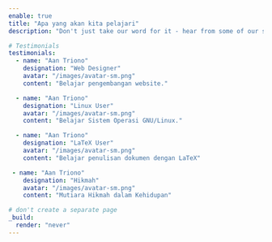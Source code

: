 ```yaml
---
enable: true
title: "Apa yang akan kita pelajari"
description: "Don't just take our word for it - hear from some of our satisfied users!  Check out some of our testimonials below to see what others are saying about Hugoplate."

# Testimonials
testimonials:
  - name: "Aan Triono"
    designation: "Web Designer"
    avatar: "/images/avatar-sm.png"
    content: "Belajar pengembangan website."

  - name: "Aan Triono"
    designation: "Linux User"
    avatar: "/images/avatar-sm.png"
    content: "Belajar Sistem Operasi GNU/Linux."

  - name: "Aan Triono"
    designation: "LaTeX User"
    avatar: "/images/avatar-sm.png"
    content: "Belajar penulisan dokumen dengan LaTeX"

 - name: "Aan Triono"
    designation: "Hikmah"
    avatar: "/images/avatar-sm.png"
    content: "Mutiara Hikmah dalam Kehidupan"

# don't create a separate page
_build:
  render: "never"
---
```

